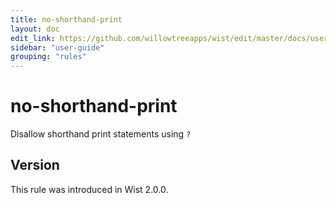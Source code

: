 ```yaml
---
title: no-shorthand-print
layout: doc
edit_link: https://github.com/willowtreeapps/wist/edit/master/docs/user-guide/rules/no-shorthand-print
sidebar: "user-guide"
grouping: "rules"
---
```


# no-shorthand-print

Disallow shorthand print statements using `?`

## Version
This rule was introduced in Wist 2.0.0.
